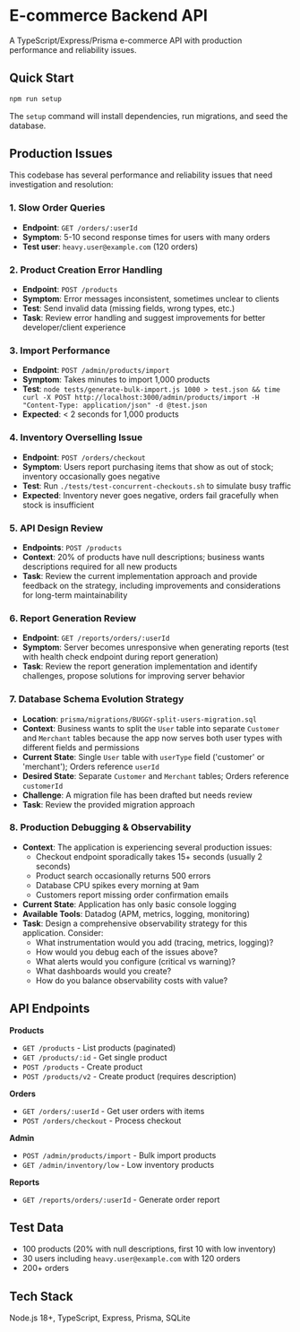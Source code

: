 # E-commerce Backend API

A TypeScript/Express/Prisma e-commerce API with production performance and reliability issues.

## Quick Start

```bash
npm run setup
```

The `setup` command will install dependencies, run migrations, and seed the database.

## Production Issues

This codebase has several performance and reliability issues that need investigation and resolution:

### 1. Slow Order Queries
- **Endpoint**: `GET /orders/:userId`
- **Symptom**: 5-10 second response times for users with many orders
- **Test user**: `heavy.user@example.com` (120 orders)

### 2. Product Creation Error Handling
- **Endpoint**: `POST /products`
- **Symptom**: Error messages inconsistent, sometimes unclear to clients
- **Test**: Send invalid data (missing fields, wrong types, etc.)
- **Task**: Review error handling and suggest improvements for better developer/client experience

### 3. Import Performance  
- **Endpoint**: `POST /admin/products/import`
- **Symptom**: Takes minutes to import 1,000 products
- **Test**: `node tests/generate-bulk-import.js 1000 > test.json && time curl -X POST http://localhost:3000/admin/products/import -H "Content-Type: application/json" -d @test.json`
- **Expected**: < 2 seconds for 1,000 products

### 4. Inventory Overselling Issue
- **Endpoint**: `POST /orders/checkout`  
- **Symptom**: Users report purchasing items that show as out of stock; inventory occasionally goes negative
- **Test**: Run `./tests/test-concurrent-checkouts.sh` to simulate busy traffic
- **Expected**: Inventory never goes negative, orders fail gracefully when stock is insufficient

### 5. API Design Review
- **Endpoints**: `POST /products` 
- **Context**: 20% of products have null descriptions; business wants descriptions required for all new products
- **Task**: Review the current implementation approach and provide feedback on the strategy, including improvements and considerations for long-term maintainability

### 6. Report Generation Review
- **Endpoint**: `GET /reports/orders/:userId`
- **Symptom**: Server becomes unresponsive when generating reports (test with health check endpoint during report generation)
- **Task**: Review the report generation implementation and identify challenges, propose solutions for improving server behavior

### 7. Database Schema Evolution Strategy
- **Location**: `prisma/migrations/BUGGY-split-users-migration.sql`
- **Context**: Business wants to split the `User` table into separate `Customer` and `Merchant` tables because the app now serves both user types with different fields and permissions
- **Current State**: Single `User` table with `userType` field ('customer' or 'merchant'); Orders reference `userId`
- **Desired State**: Separate `Customer` and `Merchant` tables; Orders reference `customerId`
- **Challenge**: A migration file has been drafted but needs review
- **Task**: Review the provided migration approach

### 8. Production Debugging & Observability
- **Context**: The application is experiencing several production issues:
  - Checkout endpoint sporadically takes 15+ seconds (usually 2 seconds)
  - Product search occasionally returns 500 errors
  - Database CPU spikes every morning at 9am
  - Customers report missing order confirmation emails
- **Current State**: Application has only basic console logging
- **Available Tools**: Datadog (APM, metrics, logging, monitoring)
- **Task**: Design a comprehensive observability strategy for this application. Consider:
  - What instrumentation would you add (tracing, metrics, logging)?
  - How would you debug each of the issues above?
  - What alerts would you configure (critical vs warning)?
  - What dashboards would you create?
  - How do you balance observability costs with value?

## API Endpoints

**Products**
- `GET /products` - List products (paginated)
- `GET /products/:id` - Get single product  
- `POST /products` - Create product
- `POST /products/v2` - Create product (requires description)

**Orders**
- `GET /orders/:userId` - Get user orders with items
- `POST /orders/checkout` - Process checkout

**Admin**  
- `POST /admin/products/import` - Bulk import products
- `GET /admin/inventory/low` - Low inventory products

**Reports**
- `GET /reports/orders/:userId` - Generate order report

## Test Data

- 100 products (20% with null descriptions, first 10 with low inventory)
- 30 users including `heavy.user@example.com` with 120 orders
- 200+ orders

## Tech Stack

Node.js 18+, TypeScript, Express, Prisma, SQLite
